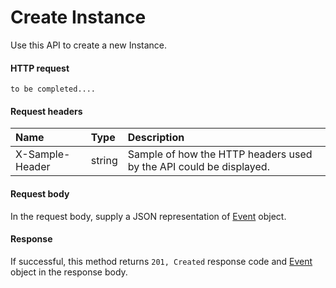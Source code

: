 # Create Instance

Use this API to create a new Instance.
#### HTTP request
```http
to be completed....
```
#### Request headers
| Name       | Type | Description|
|:---------------|:--------|:----------|
| X-Sample-Header  | string  | Sample of how the HTTP headers used by the API could be displayed.|

#### Request body
In the request body, supply a JSON representation of [Event](../resources/event.md) object.


#### Response
If successful, this method returns `201, Created` response code and [Event](../resources/event.md) object in the response body.
